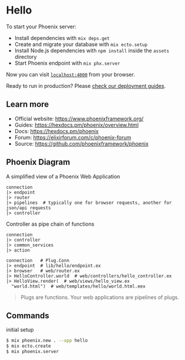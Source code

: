 # Hello

To start your Phoenix server:

  * Install dependencies with `mix deps.get`
  * Create and migrate your database with `mix ecto.setup`
  * Install Node.js dependencies with `npm install` inside the `assets` directory
  * Start Phoenix endpoint with `mix phx.server`

Now you can visit [`localhost:4000`](http://localhost:4000) from your browser.

Ready to run in production? Please [check our deployment guides](https://hexdocs.pm/phoenix/deployment.html).

## Learn more

  * Official website: https://www.phoenixframework.org/
  * Guides: https://hexdocs.pm/phoenix/overview.html
  * Docs: https://hexdocs.pm/phoenix
  * Forum: https://elixirforum.com/c/phoenix-forum
  * Source: https://github.com/phoenixframework/phoenix

## Phoenix Diagram

A simplified view of a Phoenix Web Application

```
connection
|> endpoint
|> router
|> pipelines  # typically one for browser requests, another for json/api requests
|> controller 
```

Controller as pipe chain of functions

```
connection
|> controller
|> common_services
|> action
```

```
connection   # Plug.Conn
|> endpoint  # lib/hello/endpoint.ex
|> browser   # web/router.ex
|> HelloController.world  # web/controllers/hello_controller.ex
|> HelloView.render(  # web/views/hello_view.ex
  "world.html")  # web/templates/hello/world.html.eex
```

> Plugs are functions. Your web applications are pipelines of plugs.

## Commands

initial setup

```bash
$ mix phoenix.new . --app hello
$ mix ecto.create
$ mix phoenix.server
```
